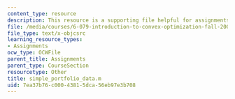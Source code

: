 ```yaml
---
content_type: resource
description: This resource is a supporting file helpful for assignments.
file: /media/courses/6-079-introduction-to-convex-optimization-fall-2009/7ea37b76c00043815dca56eb97e3b708_simple_portfolio_data.m
file_type: text/x-objcsrc
learning_resource_types:
- Assignments
ocw_type: OCWFile
parent_title: Assignments
parent_type: CourseSection
resourcetype: Other
title: simple_portfolio_data.m
uid: 7ea37b76-c000-4381-5dca-56eb97e3b708
---
```

